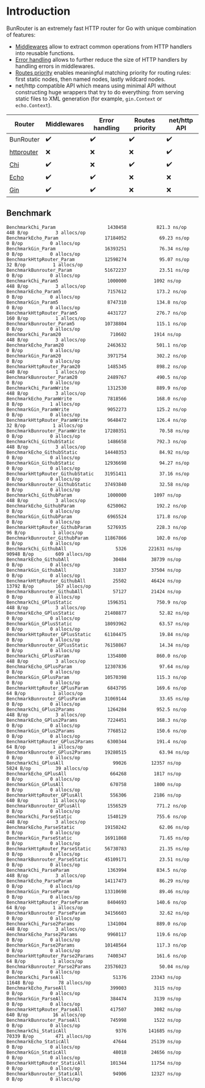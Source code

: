 # Introduction

BunRouter is an extremely fast HTTP router for Go with unique combination of features:

- [Middlewares](./middlewares.html) allow to extract common operations from HTTP handlers into
  reusable functions.
- [Error handling](./error-handling.html) allows to further reduce the size of HTTP handlers by
  handling errors in middlewares.
- [Routes priority](./getting-started.html#routes-priority) enables meaningful matching priority for
  routing rules: first static nodes, then named nodes, lastly wildcard nodes.
- net/http compatible API which means using minimal API without constructing huge wrappers that try
  to do everything: from serving static files to XML generation (for example, `gin.Context` or
  `echo.Context`).

| Router          | Middlewares        | Error handling     | Routes priority    | net/http API       |
| --------------- | ------------------ | ------------------ | ------------------ | ------------------ |
| BunRouter       | :heavy_check_mark: | :heavy_check_mark: | :heavy_check_mark: | :heavy_check_mark: |
| [httprouter][1] | :x:                | :x:                | :x:                | :heavy_check_mark: |
| [Chi][2]        | :heavy_check_mark: | :x:                | :heavy_check_mark: | :heavy_check_mark: |
| [Echo][3]       | :heavy_check_mark: | :heavy_check_mark: | :x:                | :x:                |
| [Gin](4)        | :heavy_check_mark: | :heavy_check_mark: | :x:                | :x:                |

[1]: https://github.com/julienschmidt/httprouter
[2]: https://github.com/go-chi/chi
[3]: https://github.com/labstack/echo
[4]: https://github.com/go-gin/gin

## Benchmark

```
BenchmarkChi_Param               	 1430458	       821.3 ns/op	     448 B/op	       3 allocs/op
BenchmarkEcho_Param              	17184052	        69.23 ns/op	       0 B/op	       0 allocs/op
BenchmarkGin_Param               	16393251	        76.34 ns/op	       0 B/op	       0 allocs/op
BenchmarkHttpRouter_Param        	12598274	        95.07 ns/op	      32 B/op	       1 allocs/op
BenchmarkBunrouter_Param         	51672237	        23.51 ns/op	       0 B/op	       0 allocs/op
BenchmarkChi_Param5              	 1000000	      1092 ns/op	     448 B/op	       3 allocs/op
BenchmarkEcho_Param5             	 7157612	       173.2 ns/op	       0 B/op	       0 allocs/op
BenchmarkGin_Param5              	 8747310	       134.8 ns/op	       0 B/op	       0 allocs/op
BenchmarkHttpRouter_Param5       	 4431727	       276.7 ns/op	     160 B/op	       1 allocs/op
BenchmarkBunrouter_Param5        	10738804	       115.1 ns/op	       0 B/op	       0 allocs/op
BenchmarkChi_Param20             	  710602	      1914 ns/op	     448 B/op	       3 allocs/op
BenchmarkEcho_Param20            	 2463632	       501.1 ns/op	       0 B/op	       0 allocs/op
BenchmarkGin_Param20             	 3971754	       302.2 ns/op	       0 B/op	       0 allocs/op
BenchmarkHttpRouter_Param20      	 1485345	       898.2 ns/op	     640 B/op	       1 allocs/op
BenchmarkBunrouter_Param20       	 2489767	       490.5 ns/op	       0 B/op	       0 allocs/op
BenchmarkChi_ParamWrite          	 1312530	       889.9 ns/op	     448 B/op	       3 allocs/op
BenchmarkEcho_ParamWrite         	 7818566	       168.0 ns/op	       8 B/op	       1 allocs/op
BenchmarkGin_ParamWrite          	 9052273	       125.2 ns/op	       0 B/op	       0 allocs/op
BenchmarkHttpRouter_ParamWrite   	 9648472	       126.4 ns/op	      32 B/op	       1 allocs/op
BenchmarkBunrouter_ParamWrite    	17280351	        70.58 ns/op	       0 B/op	       0 allocs/op
BenchmarkChi_GithubStatic        	 1486658	       792.3 ns/op	     448 B/op	       3 allocs/op
BenchmarkEcho_GithubStatic       	14440353	        84.92 ns/op	       0 B/op	       0 allocs/op
BenchmarkGin_GithubStatic        	12936698	        94.27 ns/op	       0 B/op	       0 allocs/op
BenchmarkHttpRouter_GithubStatic 	31951411	        37.16 ns/op	       0 B/op	       0 allocs/op
BenchmarkBunrouter_GithubStatic  	37493840	        32.58 ns/op	       0 B/op	       0 allocs/op
BenchmarkChi_GithubParam         	 1000000	      1097 ns/op	     448 B/op	       3 allocs/op
BenchmarkEcho_GithubParam        	 6250062	       192.2 ns/op	       0 B/op	       0 allocs/op
BenchmarkGin_GithubParam         	 6965524	       171.8 ns/op	       0 B/op	       0 allocs/op
BenchmarkHttpRouter_GithubParam  	 5276935	       228.3 ns/op	      96 B/op	       1 allocs/op
BenchmarkBunrouter_GithubParam   	11867866	       102.0 ns/op	       0 B/op	       0 allocs/op
BenchmarkChi_GithubAll           	    5326	    221631 ns/op	   90948 B/op	     609 allocs/op
BenchmarkEcho_GithubAll          	   30484	     38739 ns/op	       0 B/op	       0 allocs/op
BenchmarkGin_GithubAll           	   31837	     37504 ns/op	       0 B/op	       0 allocs/op
BenchmarkHttpRouter_GithubAll    	   25502	     46424 ns/op	   13792 B/op	     167 allocs/op
BenchmarkBunrouter_GithubAll     	   57127	     21424 ns/op	       0 B/op	       0 allocs/op
BenchmarkChi_GPlusStatic         	 1596351	       750.9 ns/op	     448 B/op	       3 allocs/op
BenchmarkEcho_GPlusStatic        	21408877	        52.82 ns/op	       0 B/op	       0 allocs/op
BenchmarkGin_GPlusStatic         	18093962	        63.57 ns/op	       0 B/op	       0 allocs/op
BenchmarkHttpRouter_GPlusStatic  	61104475	        19.84 ns/op	       0 B/op	       0 allocs/op
BenchmarkBunrouter_GPlusStatic   	76150867	        14.34 ns/op	       0 B/op	       0 allocs/op
BenchmarkChi_GPlusParam          	 1354800	       860.0 ns/op	     448 B/op	       3 allocs/op
BenchmarkEcho_GPlusParam         	12307836	        97.64 ns/op	       0 B/op	       0 allocs/op
BenchmarkGin_GPlusParam          	10570398	       115.3 ns/op	       0 B/op	       0 allocs/op
BenchmarkHttpRouter_GPlusParam   	 6843795	       169.6 ns/op	      64 B/op	       1 allocs/op
BenchmarkBunrouter_GPlusParam    	31069144	        33.65 ns/op	       0 B/op	       0 allocs/op
BenchmarkChi_GPlus2Params        	 1264284	       952.5 ns/op	     448 B/op	       3 allocs/op
BenchmarkEcho_GPlus2Params       	 7224451	       168.3 ns/op	       0 B/op	       0 allocs/op
BenchmarkGin_GPlus2Params        	 7768512	       150.6 ns/op	       0 B/op	       0 allocs/op
BenchmarkHttpRouter_GPlus2Params 	 6300344	       191.4 ns/op	      64 B/op	       1 allocs/op
BenchmarkBunrouter_GPlus2Params  	19280515	        63.94 ns/op	       0 B/op	       0 allocs/op
BenchmarkChi_GPlusAll            	   99026	     12357 ns/op	    5824 B/op	      39 allocs/op
BenchmarkEcho_GPlusAll           	  664268	      1817 ns/op	       0 B/op	       0 allocs/op
BenchmarkGin_GPlusAll            	  670758	      1800 ns/op	       0 B/op	       0 allocs/op
BenchmarkHttpRouter_GPlusAll     	  556306	      2186 ns/op	     640 B/op	      11 allocs/op
BenchmarkBunrouter_GPlusAll      	 1556529	       771.2 ns/op	       0 B/op	       0 allocs/op
BenchmarkChi_ParseStatic         	 1540129	       755.6 ns/op	     448 B/op	       3 allocs/op
BenchmarkEcho_ParseStatic        	19150242	        62.06 ns/op	       0 B/op	       0 allocs/op
BenchmarkGin_ParseStatic         	16911868	        71.65 ns/op	       0 B/op	       0 allocs/op
BenchmarkHttpRouter_ParseStatic  	56730783	        21.35 ns/op	       0 B/op	       0 allocs/op
BenchmarkBunrouter_ParseStatic   	45109171	        23.51 ns/op	       0 B/op	       0 allocs/op
BenchmarkChi_ParseParam          	 1363994	       834.5 ns/op	     448 B/op	       3 allocs/op
BenchmarkEcho_ParseParam         	14117473	        86.29 ns/op	       0 B/op	       0 allocs/op
BenchmarkGin_ParseParam          	13310698	        89.46 ns/op	       0 B/op	       0 allocs/op
BenchmarkHttpRouter_ParseParam   	 8404693	       140.6 ns/op	      64 B/op	       1 allocs/op
BenchmarkBunrouter_ParseParam    	34156603	        32.62 ns/op	       0 B/op	       0 allocs/op
BenchmarkChi_Parse2Params        	 1341004	       889.0 ns/op	     448 B/op	       3 allocs/op
BenchmarkEcho_Parse2Params       	 9960117	       119.6 ns/op	       0 B/op	       0 allocs/op
BenchmarkGin_Parse2Params        	10148564	       117.3 ns/op	       0 B/op	       0 allocs/op
BenchmarkHttpRouter_Parse2Params 	 7400347	       161.6 ns/op	      64 B/op	       1 allocs/op
BenchmarkBunrouter_Parse2Params  	23576023	        50.04 ns/op	       0 B/op	       0 allocs/op
BenchmarkChi_ParseAll            	   51376	     23343 ns/op	   11648 B/op	      78 allocs/op
BenchmarkEcho_ParseAll           	  399003	      3115 ns/op	       0 B/op	       0 allocs/op
BenchmarkGin_ParseAll            	  384474	      3139 ns/op	       0 B/op	       0 allocs/op
BenchmarkHttpRouter_ParseAll     	  417507	      3082 ns/op	     640 B/op	      16 allocs/op
BenchmarkBunrouter_ParseAll      	  745998	      1522 ns/op	       0 B/op	       0 allocs/op
BenchmarkChi_StaticAll           	    9376	    141685 ns/op	   70339 B/op	     471 allocs/op
BenchmarkEcho_StaticAll          	   47644	     25139 ns/op	       0 B/op	       0 allocs/op
BenchmarkGin_StaticAll           	   48018	     24656 ns/op	       0 B/op	       0 allocs/op
BenchmarkHttpRouter_StaticAll    	  101344	     11754 ns/op	       0 B/op	       0 allocs/op
BenchmarkBunrouter_StaticAll     	   94906	     12327 ns/op	       0 B/op	       0 allocs/op
```

